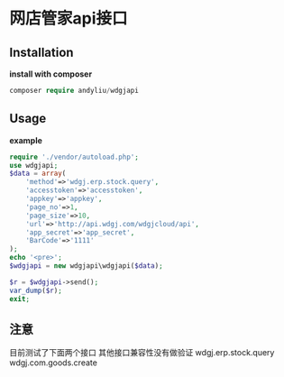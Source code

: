# 网店管家api接口

## Installation

**install with composer**
```php
composer require andyliu/wdgjapi
```

## Usage
**example**

```php
require './vendor/autoload.php';
use wdgjapi;
$data = array(
    'method'=>'wdgj.erp.stock.query',
    'accesstoken'=>'accesstoken',
    'appkey'=>'appkey',
    'page_no'=>1,
    'page_size'=>10,
    'url'=>'http://api.wdgj.com/wdgjcloud/api',
    'app_secret'=>'app_secret',
    'BarCode'=>'1111'
);
echo '<pre>';
$wdgjapi = new wdgjapi\wdgjapi($data);

$r = $wdgjapi->send();
var_dump($r);
exit;
```

## 注意
目前测试了下面两个接口 其他接口兼容性没有做验证
wdgj.erp.stock.query
wdgj.com.goods.create
